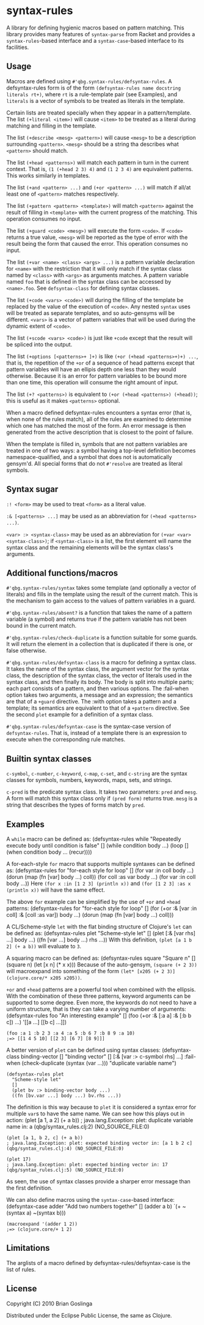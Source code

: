 # syntax-rules

A library for defining hygienic macros based on pattern matching. This library
provides many features of `syntax-parse` from Racket and provides a
`syntax-rules`-based interface and a `syntax-case`-based interface to its
facilities.

## Usage

Macros are defined using `#'qbg.syntax-rules/defsyntax-rules`. A defsyntax-rules
form is of the form `(defsyntax-rules name docstring literals rt+)`, where `rt`
is a rule-template pair (see Examples), and `literals` is a vector of symbols to
be treated as literals in the template.

Certain lists are treated specially when they appear in a pattern/template. The
list `(+literal <item>)` will cause `<item>` to be treated as a literal during
matching and filling in the template.

The list `(+describe <mesg> <pattern>)` will cause `<mesg>` to be a description
surrounding `<pattern>`. `<mesg>` should be a string tha describes what
`<pattern>` should match.

The list `(+head <patterns>)` will match each pattern in turn in the
current context. That is, `(1 (+head 2 3) 4)` and `(1 2 3 4)` are equivalent
patterns. This works similarly in templates.

The list `(+and <pattern> ...)` and `(+or <pattern> ...)` will match if all/at
least one of `<pattern>` matches respectively.

The list `(+pattern <pattern> <template>)` will match `<pattern>` against the
result of filling in `<template>` with the current progress of the matching.
This operation consumes no input.

The list `(+guard <code> <mesg>)` will execute the form `<code>`. If `<code>`
returns a true value, `<mesg>` will be reported as the type of error with the
result being the form that caused the error. This operation consumes no input.

The list `(+var <name> <class> <args> ...)` is a pattern variable declaration
for `<name>` with the restriction that it will only match if the syntax class
named by `<class>` with `<args>` as arguments matches. A pattern variable named
`foo` that is defined in the syntax class can be accessed by `<name>.foo`. See
`defsyntax-class` for defining syntax classes.

The list `(+code <vars> <code>)` will during the filling of the template be
replaced by the value of the execution of `<code>`. Any nested `syntax` uses
will be treated as separate templates, and so auto-gensyms will be different.
`<vars>` is a vector of pattern variables that will be used during the dynamic
extent of `<code>`.

The list `(+scode <vars> <code>)` is just like `+code` except that the result
will be spliced into the output.

The list `(+options [<patterns>+ ]+)` is like
`(+or (+head <patterns>+)+) ...`, that is, the repetition of the `+or` of a
sequence of head patterns except that pattern variables will have an ellipis
depth one less than they would otherwise. Because it is an error for pattern
variables to be bound more than one time, this operation will consume the right
amount of input.

The list `(+? <patterns>)` is equivalent to `(+or (+head <patterns>) (+head))`;
this is useful as it makes `<patterns>` optional.

When a macro defined defsyntax-rules encounters a syntax error (that is, when
none of the rules match), all of the rules are examined to determine which one
has matched the most of the form.  An error message is then generated from the
active description that is closest to the point of failure.

When the template is filled in, symbols that are not pattern variables are
treated in one of two ways: a symbol having a top-level definition becomes
namespace-qualified, and a symbol that does not is automatically gensym'd. All
special forms that do not `#'resolve` are treated as literal symbols.

## Syntax sugar

`:! <form>` may be used to treat `<form>` as a literal value.

`:& [<patterns> ...]` may be used as an abbreviation for
`(+head <patterns> ...)`.

`<var> :> <syntax-class>` may be used as an abbreviation for
`(+var <var> <syntax-class>)`; if `<syntax-class>` is a list, the first element
will name the syntax class and the remaining elements will be the syntax class's
arguments.

## Additional functions/macros

`#'qbg.syntax-rules/syntax` takes some template (and optionally a vector of
literals) and fills in the template using the result of the current match. This
is the mechanism to gain access to the values of pattern variables in a guard.

`#'qbg.syntax-rules/absent?` is a function that takes the name of a pattern
variable (a symbol) and returns true if the pattern variable has not been bound
in the current match.

`#'qbg.syntax-rules/check-duplicate` is a function suitable for some guards. It
will return the element in a collection that is duplicated if there is one, or
false otherwise.

`#'qbg.syntax-rules/defsyntax-class` is a macro for defining a syntax class. It
takes the name of the syntax class, the argument vector for the syntax class,
the description of the syntax class, the vector of literals used in the syntax
class, and then finally its body. The body is split into multiple parts; each
part consists of a pattern, and then various options. The :fail-when option
takes two arguments, a message and an expression; the semantics are that of a
`+guard` directive. The :with option takes a pattern and a template; its
semantics are equivalent to that of a `+pattern` directive. See the second
`plet` example for a definition of a syntax class. 

`#'qbg.syntax-rules/defsyntax-case` is the syntax-case version of
`defsyntax-rules`. That is, instead of a template there is an expression to
execute when the corresponding rule matches.

## Builtin syntax classes

`c-symbol`, `c-number`, `c-keyword`, `c-map`, `c-set`, and `c-string`  are the
syntax classes for symbols, numbers, keywords, maps, sets, and strings.

`c-pred` is the predicate syntax class. It takes two parameters: `pred` and
`mesg`. A form will match this syntax class only if `(pred form)` returns true.
`mesg` is a string that describes the types of forms match by `pred`. 

## Examples

A `while` macro can be defined as:
    (defsyntax-rules while
      "Repeatedly execute body until condition is false"
      []
      (while condition body ...)
      (loop []
        (when condition
	  body ...
	  (recur))))

A for-each-style `for` macro that supports multiple syntaxes can be defined as:
    (defsyntax-rules for
      "for-each style for loop"
      []
      (for var :in coll body ...)
      (dorun (map (fn [var] body ...) coll))
      (for coll :as var body ...)
      (for var :in coll body ...))
Here `(for x :in [1 2 3] (println x))` and `(for [1 2 3] :as x (println x))`
will have the same effect.

The above `for` example can be simplified by the use of `+or` and `+head` patterns:
    (defsyntax-rules for
      "for-each style for loop"
      []
      (for (+or :& [var :in coll]
      	        :& [coll :as var])
	   body ...)
      (dorun (map (fn [var] body ...) coll)))

A CL/Scheme-style `let` with the flat binding structure of Clojure's `let` can
be defined as:
    (defsyntax-rules plet
      "Scheme-style let"
      []
      (plet [:& [var rhs] ...] body ...)
      ((fn [var ...] body ...) rhs ...))
With this definition, `(plet [a 1 b 2] (+ a b))` will evaluate to `3`.

A squaring macro can be defined as:
    (defsyntax-rules square
      "Square n"
      []
      (square n)
      (let [x n]
        (* x x)))
Because of the auto-gensym, `(square (+ 2 3))` will macroexpand into something
of the form `(let* [x205 (+ 2 3)] (clojure.core/* x205 x205))`.

`+or` and `+head` patterns are a powerful tool when combined with the
ellipsis. With the combination of these three patterns, keyword arguments can be
supported to some degree. Even more, the keywords do not need to have a uniform
structure, that is they can take a varying number of arguments:
    (defsyntax-rules foo
      "An interesting example"
      []
      (foo (+or :& [:a a] :& [:b b c]) ...)
      '[[a ...] [[b c] ...]])
    
    (foo :a 1 :b 2 3 :a 4 :a 5 :b 6 7 :b 8 9 :a 10)
    ;=> [[1 4 5 10] [[2 3] [6 7] [8 9]]]

A better version of `plet` can be defined using syntax classes:
    (defsyntax-class binding-vector []
      "binding vector"
      []
      [:& [var :> c-symbol rhs] ...]
      :fail-when (check-duplicate (syntax (var ...))) "duplicate variable name")
    
    (defsyntax-rules plet
      "Scheme-style let"
      []
      (plet bv :> binding-vector body ...)
      ((fn [bv.var ...] body ...) bv.rhs ...))
The definition is this way because to `plet` it is considered a syntax error for
multiple `var`s to have the same name. We can see how this plays out in action:
    (plet [a 1, a 2] (+ a b))
    ; java.lang.Exception: plet: duplicate variable name in: a (qbg/syntax_rules.clj:2) (NO_SOURCE_FILE:0)
    
    (plet [a 1, b 2, c] (+ a b))
    ; java.lang.Exception: plet: expected binding vector in: [a 1 b 2 c] (qbg/syntax_rules.clj:4) (NO_SOURCE_FILE:0)
    
    (plet 17)
    ; java.lang.Exception: plet: expected binding vector in: 17 (qbg/syntax_rules.clj:5) (NO_SOURCE_FILE:0)
As seen, the use of syntax classes provide a sharper error message than the
first definition.

We can also define macros using the `syntax-case`-based interface:
    (defsyntax-case adder
      "Add two numbers together"
      []
      (adder a b)
      `(+ ~(syntax a) ~(syntax b)))
    
    (macroexpand '(adder 1 2))
    ;=> (clojure.core/+ 1 2)

## Limitations

The arglists of a macro defined by defsyntax-rules/defsyntax-case is the list
of rules.

## License

Copyright (C) 2010 Brian Goslinga

Distributed under the Eclipse Public License, the same as Clojure.
